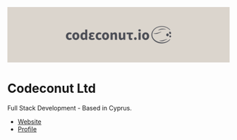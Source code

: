 ![Codeconut Ltd.](teaser.png)

# Codeconut Ltd

Full Stack Development - Based in Cyprus.

- [Website](https://www.codeconut.io)
- [Profile](https://github.com/ChristianOellers)
